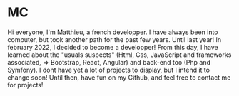 ﻿# MC

Hi everyone, 
I'm Matthieu, a french developper. I have always been into computer, but took another path for the past few years. Until last year! In february 2022, I decided to become a developper! From this day, I have learned about the "usuals suspects" (Html, Css, JavaScript and frameworks associated, => Bootstrap, React, Angular) and back-end too (Php and Symfony). I dont have yet a lot of projects to display, but I intend it to change soon!
Until then, have fun on my Github, and feel free to contact me for projects!

